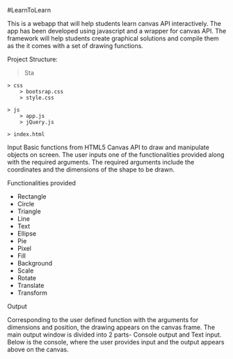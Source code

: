 #LearnToLearn

This is a webapp that will help students learn canvas API interactively. The app has been developed using javascript and a wrapper for canvas API.
The framework will help students create graphical solutions and compile them as the it comes with a set of drawing functions.

Project Structure:

> Sta

	> css
		> bootsrap.css
		> style.css

	> js
		> app.js
		> jQuery.js

	> index.html		

Input
Basic functions from HTML5 Canvas API to draw and manipulate objects on screen. The user inputs one of the functionalities provided along with the required arguments. The required arguments include the coordinates and the dimensions of the shape to be drawn.


Functionalities provided
* Rectangle
* Circle
* Triangle
* Line
* Text
* Ellipse
* Pie
* Pixel
* Fill
* Background
* Scale
* Rotate
* Translate
* Transform


Output

Corresponding to the user defined function with the arguments for dimensions and position, the drawing appears on the canvas frame.
The main output window is divided into 2 parts- Console output and Text input. Below is the console, where the user provides input and the output appears above on the canvas. 



